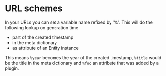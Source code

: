 # URL schemes
In your URLs you can set a variable name refixed by '%'. This will do the
following lookup on generation time

- part of the created timestamp
- in the meta dictionary
- as attribute of an Entity instance

This means `%year` becomes the year of the created timestamp, `%title`
would be the title in the meta dictionary and `%foo` an attribute that was
added by a plugin.
